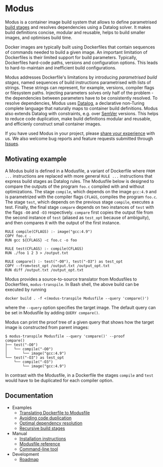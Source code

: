 # Modus

Modus is a container image build system that allows to define parametrised [build stages](https://docs.docker.com/develop/develop-images/multistage-build/) and resolves dependencies using a Datalog solver. It makes build definitions concise, modular and reusable, helps to build smaller images, and optimises build time.

Docker images are typically built using Dockerfiles that contain sequences of commands needed to build a given image. An important limitation of Dockerfiles is their limited support for build parameters. Typically, Dockerfiles hard-code paths, versions and configuration options. This leads to hard-to-maintain and inefficient build configurations.

Modus addresses Dockerfile's limitations by introducing _parametrised build stages_, named sequences of build instructions parametrised with lists of strings. These strings can represent, for example, versions, compiler flags or filesystem paths.  Injecting parameters solves only half of the problem - the dependencies between parameters have to be consistently resolved. To resolve dependencies, Modus uses [Datalog](https://en.wikipedia.org/wiki/Datalog), a declarative non-Turing complete language that naturally maps to container build definitions. Modus also extends Datalog with constraints, e.g. over [SemVer](https://semver.org/) versions. This helps to reduce code duplication, make build definitions modular and reusable, and efficienly construct small container images.

If you have used Modus in your project, please [share your experience](https://docs.google.com/forms/d/e/1FAIpQLSctraHPE-vx9m6Mc6APfCykSGzP-ShE93BO-R57helgw82_4A/viewform?usp=sf_link) with us. We also welcome bug reports and feature requests submitted through [Issues](https://github.com/mechtaev/modus/issues).

## Motivating example

A Modus build is defined in a Modusfile, a variant of Dockerfile where `FROM ...` instructions are replaced with more general `RULE ...` instructions that express build stages as Datalog rules. The Modusfile below is designed to compare the outputs of the program `foo.c` compiled with and without optimizations. The stage `compile`, which depends on the image `gcc:4.9` and is parametrized with the compiler flags `CFLAGS`, compiles the program `foo.c`. The stage `test`, which depends on the previous stage `compile`, executes a test. Finally, the final stage `compare` depends on two instances of `test` with the flags `-O0` and `-O3` respectively. `compare` first copies the output file from the second instance of `test` (aliased as `test_opt` because of ambiguity), and then compares it with the output of the first instance.

    RULE compile(CFLAGS) :- image("gcc:4.9")
    COPY foo.c .
    RUN gcc ${CFLAGS} -c foo.c -o foo

    RULE test(CFLAGS) :- compile(CFLAGS)
    RUN ./foo 1 2 3 > /output.txt

    RULE compare() :- test("-O0"), test("-O3") as test_opt
    COPY --from=test_opt /output.txt /output_opt.txt
    RUN diff /output.txt /output_opt.txt

Modus provides a source-to-source translator from Modusfiles to Dockerfiles, `modus-transpile`. In Bash shell, the above build can be executed by running 

    docker build . -f <(modus-transpile Modusfile --query 'compare()')

where the `--query` option specifies the target image. The default query can be set in Modusfile by adding `QUERY compare()`.

Modus can print the proof tree of a given query that shows how the target image is constructed from parent images:

    $ modus-transpile Modusfile --query 'compare()' --proof
    compare()
    ├── test("-O0")
    │   └── compile("-O0")
    │       └── image("gcc:4.9")
    └── test("-O3") as test_opt
        └── compile("-O3")
            └── image("gcc:4.9")

In contrast with the Modusfile, in a Dockerfile the stages `compile` and `test` would have to be duplicated for each compiler option.
   
## Documentation

- Examples
  - [Translating Dockerfile to Modusfile](doc/example-nullary-stages.md)
  - [Avoiding code duplication](doc/example-avoiding-code-duplication.md)
  - [Optimal dependency resolution](doc/example-optimal-dependency-resolution.md)
  - [Recursive build stages](doc/example-recursive-stages.md)
- Manual
  - [Installation instructions](doc/manual-installation.md)
  - [Modusfile reference](doc/manual-modusfile-reference.md)
  - [Command-line tool](doc/manual-command-line-tool.md)
- Development
  - [Roadmap](doc/development-roadmap.md)
